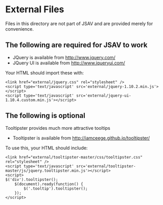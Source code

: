 External Files
==============

Files in this directory are not part of JSAV and are provided merely for convenience.

The following are required for JSAV to work
-------------------------------------------

- JQuery is available from http://www.jquery.com/
- JQuery UI is available from http://www.jqueryui.com/

Your HTML should import these with:

    <link href="external/jquery.css" rel="stylesheet" />
    <script type='text/javascript' src='external/jquery-1.10.2.min.js'></script>
    <script type='text/javascript' src='external/jquery-ui-1.10.4.custom.min.js'></script>


The following is optional
-------------------------
Tooltipster provides much more attractive tooltips

- Tooltipster is available from http://iamceege.github.io/tooltipster/

To use this, your HTML should include:

    <link href="external/tooltipster-master/css/tooltipster.css" rel="stylesheet" />
    <script type='text/javascript' src='external/tooltipster-master/js/jquery.tooltipster.min.js'></script>
    <script>
    $('div').tooltipster();
        $(document).ready(function() {
            $('.tooltip').tooltipster();
        });
    </script>

